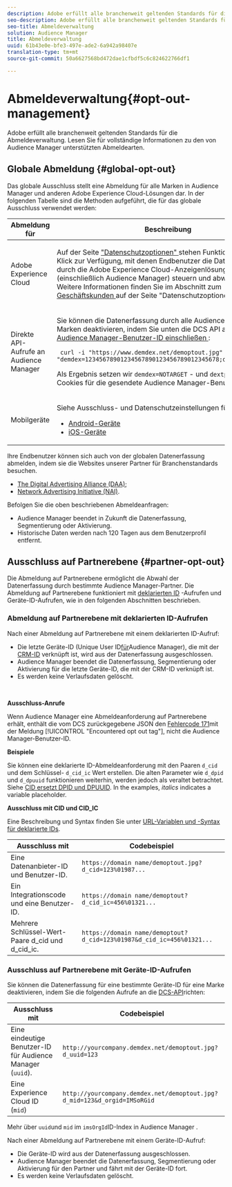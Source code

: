 ```yaml
---
description: Adobe erfüllt alle branchenweit geltenden Standards für die Abmeldeverwaltung. Lesen Sie für vollständige Informationen zu den von Audience Manager unterstützten Abmeldearten.
seo-description: Adobe erfüllt alle branchenweit geltenden Standards für die Abmeldeverwaltung. Lesen Sie für vollständige Informationen zu den von Audience Manager unterstützten Abmeldearten.
seo-title: Abmeldeverwaltung
solution: Audience Manager
title: Abmeldeverwaltung
uuid: 61b43e0e-bfe3-497e-ade2-6a942a98407e
translation-type: tm+mt
source-git-commit: 50a6627568bd472dae1cfbdf5c6c824622766df1

---
```



# Abmeldeverwaltung{#opt-out-management}

Adobe erfüllt alle branchenweit geltenden Standards für die Abmeldeverwaltung. Lesen Sie für vollständige Informationen zu den von Audience Manager unterstützten Abmeldearten.

## Globale Abmeldung {#global-opt-out}

Das globale Ausschluss stellt eine Abmeldung für alle Marken in Audience Manager und anderen Adobe Experience Cloud-Lösungen dar. In der folgenden Tabelle sind die Methoden aufgeführt, die für das globale Ausschluss verwendet werden:

<table id="table_F1027B9633E948DCBB11C141B381682A"> 
 <thead> 
  <tr> 
   <th colname="col1" class="entry"> Abmeldung für </th> 
   <th colname="col2" class="entry"> Beschreibung </th> 
  </tr> 
 </thead>
 <tbody> 
  <tr> 
   <td colname="col1"> <p>Adobe Experience Cloud </p> </td> 
   <td colname="col2"> <p>Auf der Seite <a href="https://www.adobe.com/privacy/opt-out.html#customeruse" format="http" scope="external"> "Datenschutzoptionen" </a> stehen Funktionen mit einem Klick zur Verfügung, mit denen Endbenutzer die Datenerfassung durch die Adobe Experience Cloud-Anzeigenlösungen (einschließlich Audience Manager) steuern und abwählen können. Weitere Informationen finden Sie im Abschnitt zum <a href="https://www.adobe.com/privacy/opt-out.html#customeruse" format="http" scope="external"> Geschäftskunden </a> auf der Seite "Datenschutzoptionen". </p> </td> 
  </tr> 
  <tr> 
   <td colname="col1"> <p>Direkte API-Aufrufe an Audience Manager </p> </td> 
   <td colname="col2"> <p>Sie können die Datenerfassung durch alle Audience Manager-Marken deaktivieren, indem Sie unten die DCS API aufrufen und die <a href="../../reference/ids-in-aam.md"> Audience Manager-Benutzer-ID einschließen </a>: </p> <p> <code> curl -i "https://www.demdex.net/demoptout.jpg" —cookie "demdex=12345678901234567890123456789012345678;dextp=12;DST=12" </code> </p> <p>Als Ergebnis setzen wir <code>demdex=NOTARGET</code> - und <code>dextp=NOTARGET</code> -Cookies für die gesendete Audience Manager-Benutzer-ID. </p> </td> 
  </tr> 
  <tr> 
   <td colname="col1"> <p>Mobilgeräte </p> </td> 
   <td colname="col2"> <p>Siehe Ausschluss- und Datenschutzeinstellungen für: </p> <p> 
     <ul id="ul_78042D6D302F4119A2439BF71F228288"> 
      <li id="li_5A0EDABDEF454FEEBBBFF4D68CC9A366"> <a href="https://marketing.adobe.com/resources/help/en_US/mobile/android/privacy.html" format="https" scope="external"> Android-Geräte </a> </li> 
      <li id="li_690067D869B84A9598AA97388D56F1BE"> <a href="https://marketing.adobe.com/resources/help/en_US/mobile/ios/privacy.html" format="https" scope="external"> iOS-Geräte </a> </li> 
     </ul> </p> </td> 
  </tr> 
 </tbody> 
</table>

Ihre Endbenutzer können sich auch von der globalen Datenerfassung abmelden, indem sie die Websites unserer Partner für Branchenstandards besuchen.

* [The Digital Advertising Alliance (DAA)](https://optout.aboutads.info/?c=2#!/);
* [Network Advertising Initiative (NAI)](https://optout.networkadvertising.org/?c=1#!/).

Befolgen Sie die oben beschriebenen Abmeldeanfragen:

* Audience Manager beendet in Zukunft die Datenerfassung, Segmentierung oder Aktivierung.
* Historische Daten werden nach 120 Tagen aus dem Benutzerprofil entfernt.

## Ausschluss auf Partnerebene {#partner-opt-out}

Die Abmeldung auf Partnerebene ermöglicht die Abwahl der Datenerfassung durch bestimmte Audience Manager-Partner. Die Abmeldung auf Partnerebene funktioniert mit [deklarierten ID](../../features/declared-ids.md) -Aufrufen und Geräte-ID-Aufrufen, wie in den folgenden Abschnitten beschrieben.

### Abmeldung auf Partnerebene mit deklarierten ID-Aufrufen

Nach einer Abmeldung auf Partnerebene mit einem deklarierten ID-Aufruf:

* Die letzte Geräte-ID (Unique User ID[für](../../reference/ids-in-aam.md)Audience Manager), die mit der [CRM-ID](../../reference/ids-in-aam.md) verknüpft ist, wird aus der Datenerfassung ausgeschlossen.
* Audience Manager beendet die Datenerfassung, Segmentierung oder Aktivierung für die letzte Geräte-ID, die mit der CRM-ID verknüpft ist.
* Es werden keine Verlaufsdaten gelöscht.

<br/>

**Ausschluss-Anrufe**

Wenn Audience Manager eine Abmeldeanforderung auf Partnerebene erhält, enthält die vom DCS zurückgegebene JSON den [Fehlercode 171](../../api/dcs-intro/dcs-api-reference/dcs-error-codes.md#opt-out-error-codes)mit der Meldung [!UICONTROL "Encountered opt out tag"], nicht die Audience Manager-Benutzer-ID.

<!-- 

<p> 
 <ul id="ul_65EF2E1ED8F24457A35299E38AFE1DBE"> 
  <li id="li_832D0B507BC64782A5D3662FD5173A37">Audience Manager can pass in a declared ID opt-out alongside an Audience Manager UUID in the URL. </li> 
  <li id="li_D6C41CB385C5401D98156E5A3D79AAEE">The declared ID opt-out is stored in the Profile Cache Server (PCS) on a per-partner basis. There is no platform-level opt-out using declared IDs. Additionally, Audience Manager opts the user out from that particular region on the edge (the opt-out does not cross DCS regions). </li> 
 </ul> </p>

 -->

<!-- 

<p>See <a href="../../overview/data-security-and-privacy/data-privacy.md"> Data Privacy </a> for more information about opting-out of data collection. </p>

 -->



**Beispiele**

Sie können eine deklarierte ID-Abmeldeanforderung mit den Paaren `d_cid` und dem Schlüssel- `d_cid_ic` Wert erstellen. Die alten Parameter wie `d_dpid` und `d_dpuuid` funktionieren weiterhin, werden jedoch als veraltet betrachtet. Siehe [CID ersetzt DPID und DPUUID](../../reference/cid.md). In the examples, *italics* indicates a variable placeholder.

**Ausschluss mit CID und CID_IC**

Eine Beschreibung und Syntax finden Sie unter [URL-Variablen und -Syntax für deklarierte IDs](../../features/declared-ids.md#variables-and-syntax).

| Ausschluss mit | Codebeispiel |
|--- |--- |
| Eine Datenanbieter-ID und Benutzer-ID. | `https://domain name/demoptout.jpg?d_cid=123%01987...` |
| Ein Integrationscode und eine Benutzer-ID. | `https://domain name/demoptout?d_cid_ic=456%01321...` |
| Mehrere Schlüssel-Wert-Paare d_cid und d_cid_ic. | `https://domain name/demoptout?d_cid=123%01987&d_cid_ic=456%01321...` |

### Ausschluss auf Partnerebene mit Geräte-ID-Aufrufen

Sie können die Datenerfassung für eine bestimmte Geräte-ID für eine Marke deaktivieren, indem Sie die folgenden Aufrufe an die [DCS-API](/help/using/api/dcs-intro/dcs-api-reference/dcs-api-reference-overview.md)richten:

| Ausschluss mit | Codebeispiel |
|--- |--- |
| Eine eindeutige Benutzer-ID für Audience Manager (`uuid`). | `http://yourcompany.demdex.net/demoptout.jpg?d_uuid=123` |
| Eine Experience Cloud ID (`mid`) | `http://yourcompany.demdex.net/demoptout.jpg?d_mid=123&d_orgid=IMSoRGid` |

Mehr über `uuid`und `mid` im `imsOrgId`ID-Index in Audience Manager[](/help/using/reference/ids-in-aam.md) .

Nach einer Abmeldung auf Partnerebene mit einem Geräte-ID-Aufruf:

* Die Geräte-ID wird aus der Datenerfassung ausgeschlossen.
* Audience Manager beendet die Datenerfassung, Segmentierung oder Aktivierung für den Partner und fährt mit der Geräte-ID fort.
* Es werden keine Verlaufsdaten gelöscht.
